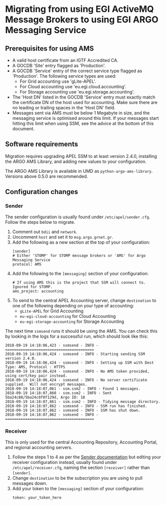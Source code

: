 # Migrating from using EGI ActiveMQ Message Brokers to using EGI ARGO Messaging Service

## Prerequisites for using AMS

- A valid host certificate from an IGTF Accredited CA.
- A GOCDB 'Site' entry flagged as 'Production'.
- A GOCDB 'Service' entry of the correct service type flagged as 'Production'. The following service types are used:
  - For Grid accounting use 'gLite-APEL'.
  - For Cloud accounting use 'eu.egi.cloud.accounting'.
  - For Storage accounting use 'eu.egi.storage.accounting'.
- The 'Host DN' listed in the GOCDB 'Service' entry must exactly match the certificate DN of the host used for accounting. Make sure there are no leading or trailing spaces in the 'Host DN' field.
- Messages sent via AMS must be below 1 Megabyte in size, and the messaging service is optimised around this limit. If your messages start hitting this limit when using SSM, see the advice at the bottom of this document.

## Software requirements

Migration requires upgrading APEL SSM to at least version 2.4.0, installing the ARGO AMS Library, and adding new values to your configuration.

The ARGO AMS Library is available in UMD as `python-argo-ams-library`. Versions above 0.5.0 are recommended.

## Configuration changes

### Sender

The sender configuration is usually found under `/etc/apel/sender.cfg`. Follow the steps below to migrate.

1. Comment out `bdii` and `network`.
1. Uncomment `host` and set it to `msg.argo.grnet.gr`.
1. Add the following as a new section at the top of your configuration:
   ```
   [sender]
   # Either 'STOMP' for STOMP message brokers or 'AMS' for Argo Messaging Service
   protocol: AMS
   ```
1. Add the following to the `[messaging]` section of your configuration:
   ```
   # If using AMS this is the project that SSM will connect to. Ignored for STOMP.
   ams_project: accounting
   ```
1. To send to the central APEL Accounting server, change `destination` to one of the following depending on your type of accounting:
   * `gLite-APEL` for Grid Accounting
   * `eu-egi-cloud-accounting` for Cloud Accounting
   * `eu-egi-storage-accounting` for Storage Accounting

The next time `ssmsend` runs it should be using the AMS. You can check this by looking in the logs for a successful run, which should look like this:

```
2018-09-19 14:18:06,423 - ssmsend - INFO - ========================================
2018-09-19 14:18:06,424 - ssmsend - INFO - Starting sending SSM version 2.4.0.
2018-09-19 14:18:06,424 - ssmsend - INFO - Setting up SSM with Dest Type: AMS, Protocol : HTTPS
2018-09-19 14:18:06,424 - ssmsend - INFO - No AMS token provided, using cert/key pair instead.
2018-09-19 14:18:06,424 - ssmsend - INFO - No server certificate supplied.  Will not encrypt messages.
2018-09-19 14:18:07,061 - ssm.ssm2 - INFO - Found 1 messages.
2018-09-19 14:18:07,860 - ssm.ssm2 - INFO - Sent 5ba24c88/5ba24c8f0f129d, Argo ID: 18
2018-09-19 14:18:07,861 - ssm.ssm2 - INFO - Tidying message directory.
2018-09-19 14:18:07,862 - ssmsend - INFO - SSM run has finished.
2018-09-19 14:18:07,862 - ssmsend - INFO - SSM has shut down.
2018-09-19 14:18:07,862 - ssmsend - INFO - ========================================
```

### Receiver

This is only used for the central Accounting Repository, Accounting Portal, and regional accounting servers.

1. Follow the steps 1 to 4 as per the [Sender documentation](#Sender) but editing your receiver configuration instead, usually found under `/etc/apel/receiver.cfg`, naming the section `[receiver]` rather than `[sender]`.
1. Change `destination` to be the subscription you are using to pull messages down.
1. Add your token to the `[messaging]` section of your configuration:
   ```
   token: your_token_here
   ```
